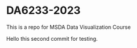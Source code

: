 # DA6233-2023
This is a repo for MSDA Data Visualization Course

Hello this second commit for testing.

